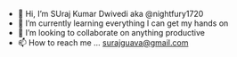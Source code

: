 - 👋 Hi, I’m SUraj Kumar Dwivedi aka @nightfury1720
- 🌱 I’m currently learning everything I can get my hands on
- 💞️ I’m looking to collaborate on anything productive
- 📫 How to reach me ... surajguava@gmail.com

<!---
nightfury1720/nightfury1720 is a ✨ special ✨ repository because its `README.md` (this file) appears on your GitHub profile.
You can click the Preview link to take a look at your changes.
--->
